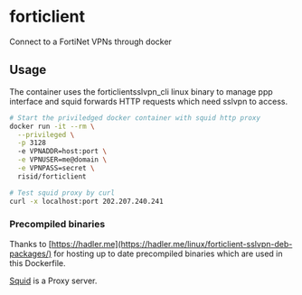 # forticlient

Connect to a FortiNet VPNs through docker

## Usage

The container uses the forticlientsslvpn_cli linux binary to manage ppp interface and squid forwards HTTP requests which need sslvpn to access.


```bash
# Start the priviledged docker container with squid http proxy
docker run -it --rm \
  --privileged \
  -p 3128
  -e VPNADDR=host:port \
  -e VPNUSER=me@domain \
  -e VPNPASS=secret \
  risid/forticlient

# Test squid proxy by curl
curl -x localhost:port 202.207.240.241

```

### Precompiled binaries

Thanks to [https://hadler.me](https://hadler.me/linux/forticlient-sslvpn-deb-packages/) for hosting up to date precompiled binaries which are used in this Dockerfile.

[Squid](https://help.ubuntu.com/community/Squid) is a Proxy server.
